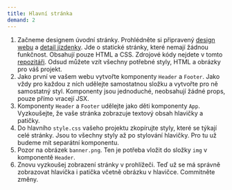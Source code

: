 ```yaml
---
title: Hlavní stránka
demand: 2
---
```


1. Začneme designem úvodní stránky. Prohlédněte si připravený [design webu](https://czechitas-podklady-web.github.io/leviexpress-zadani/) a [detail jízdenky](https://czechitas-podklady-web.github.io/leviexpress-zadani/reservation). Jde o statické stránky, které nemají žádnou funkčnost. Obsahují pouze HTML a CSS. Zdrojové kódy nejdete v tomto [repozitáři](https://github.com/Czechitas-podklady-WEB/leviexpress-zadani). Odsud můžete vzít všechny potřebné styly, HTML a obrázky pro váš projekt.
1. Jako první ve vašem webu vytvořte komponenty `Header` a `Footer`. Jako vždy pro každou z ních udělejte samostatnou složku a vytvořte pro ně samostatný styl. Komponenty jsou jednoduché, neobsahují žádné props, pouze přímo vracejí JSX.
1. Komponenty `Header` a `Footer` udělejte jako děti komponenty `App`. Vyzkoušejte, že vaše stránka zobrazuje textový obsah hlavičky a patičky.
1. Do hlavního `style.css` vašeho projektu zkopírujte styly, které se týkají celé stránky. Jsou to všechny styly až po stylování hlavičky. Pro tu už budeme mít separátní komponentu. 
1. Pozor na obrázek `banner.png`. Ten je potřeba vložit do složky `img` v komponentě `Header`. 
1. Znovu vyzkoušej zobrazení stránky v prohlížeči. Teď už se má správně zobrazovat hlavička i patička včetně obrázku v hlavičce. Commitněte změny.